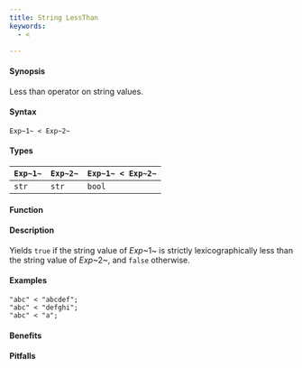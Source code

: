 ```yaml
---
title: String LessThan
keywords:
  - <

---
```


#### Synopsis

Less than operator on string values.

#### Syntax

`Exp~1~ < Exp~2~`

#### Types


| `Exp~1~` | `Exp~2~` | `Exp~1~ < Exp~2~`  |
| --- | --- | --- |
| `str`     |  `str`    | `bool`                |


#### Function

#### Description

Yields `true` if the string value of _Exp_~1~ is strictly lexicographically less
than the string value of _Exp_~2~, and `false` otherwise.

#### Examples

```rascal-shell
"abc" < "abcdef";
"abc" < "defghi";
"abc" < "a";
```

#### Benefits

#### Pitfalls

